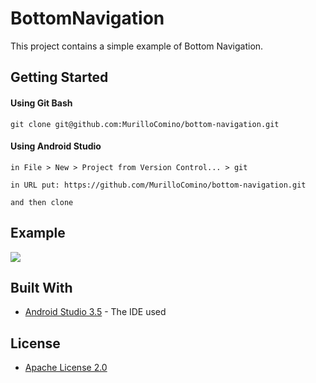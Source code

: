 # BottomNavigation

This project contains a simple example of Bottom Navigation.

## Getting Started
#### Using Git Bash
```
git clone git@github.com:MurilloComino/bottom-navigation.git
```

#### Using Android Studio
```
in File > New > Project from Version Control... > git

in URL put: https://github.com/MurilloComino/bottom-navigation.git

and then clone
```

## Example
![](https://github.com/MurilloComino/bottom-navigation/blob/master/resources/1.gif?raw=true)

## Built With

* [Android Studio 3.5](https://developer.android.com/studio) - The IDE used

## License

* [Apache License 2.0](https://github.com/MurilloComino/bottom-navigation/blob/master/LICENSE.md)